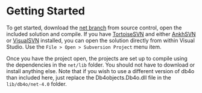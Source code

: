 # Getting Started #

To get started, download the [net branch](https://db4o-extras.googlecode.com/svn/trunk/net) from source control, open the included solution and compile. If you have [TortoiseSVN](http://tortoisesvn.net/) and either [AnkhSVN](http://ankhsvn.open.collab.net/) or [VisualSVN](http://www.visualsvn.com/visualsvn/) installed, you can open the solution directly from within Visual Studio. Use the `File > Open > Subversion Project` menu item.

Once you have the project open, the projects are set up to compile using the dependencies in the `net/lib` folder. You should not have to download or install anything else. Note that if you wish to use a different version of db4o than included here, just replace the Db4objects.Db4o.dll file in the `lib/db4o/net-4.0` folder.